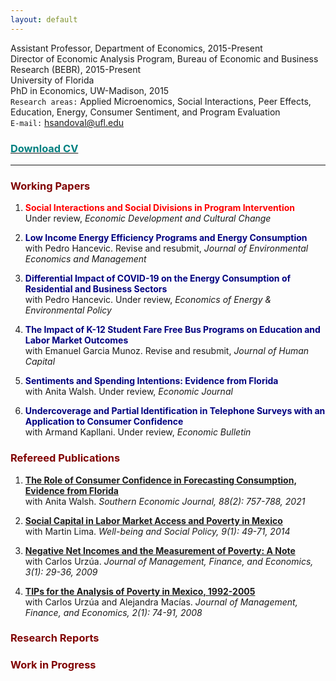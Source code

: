 ```yaml
---
layout: default
---
```


Assistant Professor, Department of Economics, 2015-Present  
Director of Economic Analysis Program, Bureau of Economic and Business Research (BEBR), 2015-Present  
University of Florida  
PhD in Economics, UW-Madison, 2015  
`Research areas:` Applied Microenomics, Social Interactions, Peer Effects, Education, Energy, Consumer Sentiment, and Program Evaluation  
`E-mail:` hsandoval@ufl.edu 

### [<span style="color: teal"> Download CV </span>](https://github.com/hhsandoval/hhsandoval.github.io/files/7698132/202111.CV.HS.pdf)

* * *

### <span style="color: maroon"> Working Papers </span>

1. <span style="color:red"> **Social Interactions and Social Divisions in Program Intervention** </span>  
   Under review, *Economic Development and Cultural Change*

2.  <span style="color: navy"> **Low Income Energy Efficiency Programs and Energy Consumption** </span>  
   with Pedro Hancevic. Revise and resubmit, *Journal of Environmental Economics and Management*

3.  <span style="color: navy"> **Differential Impact of COVID-19 on the Energy Consumption of Residential and Business Sectors** </span>  
   with Pedro Hancevic. Under review, *Economics of Energy & Environmental Policy*

4.  <span style="color: navy"> **The Impact of K-12 Student Fare Free Bus Programs on Education and Labor Market Outcomes** </span>  
   with Emanuel Garcia Munoz. Revise and resubmit, *Journal of Human Capital*

5.  <span style="color: navy"> **Sentiments and Spending Intentions: Evidence from Florida** </span>  
   with Anita Walsh. Under review, *Economic Journal*

6.  <span style="color: navy"> **Undercoverage and Partial Identification in Telephone Surveys with an Application to Consumer Confidence** </span>  
   with Armand Kapllani. Under review, *Economic Bulletin*

### <span style="color: maroon"> Refereed Publications </span>

1. **[The Role of Consumer Confidence in Forecasting Consumption, Evidence from Florida](https://doi.org/10.1002/soej.12528)**  
   with Anita Walsh. *Southern Economic Journal, 88(2): 757-788, 2021*

2. **[Social Capital in Labor Market Access and Poverty in Mexico](http://biblioteca.ciess.org/adiss/r458/social_capital_in_labor_market_access_and_poverty_in_mexico)**  
  with Martin Lima. *Well-being and Social Policy, 9(1): 49-71, 2014*

3. **[Negative Net Incomes and the Measurement of Poverty: A Note](https://ideas.repec.org/a/ega/rafega/200903.html)**  
   with Carlos Urzúa. *Journal of Management, Finance, and Economics, 3(1): 29-36, 2009*

4. **[TIPs for the Analysis of Poverty in Mexico, 1992-2005](https://ideas.repec.org/a/ega/rafega/200806.html)**  
   with Carlos Urzúa and Alejandra Macías. *Journal of Management, Finance, and Economics, 2(1): 74-91, 2008*

### <span style="color: maroon"> Research Reports </span>

### <span style="color: maroon"> Work in Progress </span>


<!-- ![Hector](https://user-images.githubusercontent.com/95992942/145701862-438f789f-30d0-4143-948b-695a9c4d9f90.jpg)

For more details see [Basic writing and formatting syntax](https://docs.github.com/en/github/writing-on-github/getting-started-with-writing-and-formatting-on-github/basic-writing-and-formatting-syntax).

### Jekyll Themes

Your Pages site will use the layout and styles from the Jekyll theme you have selected in your [repository settings](https://github.com/hhsandoval/hhsandoval.github.io/settings/pages). The name of this theme is saved in the Jekyll `_config.yml` configuration file.

### Support or Contact

Having trouble with Pages? Check out our [documentation](https://docs.github.com/categories/github-pages-basics/) or [contact support](https://support.github.com/contact) and we’ll help you sort it out.
 -->

